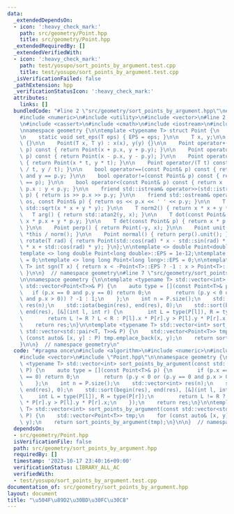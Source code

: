 ```yaml
---
data:
  _extendedDependsOn:
  - icon: ':heavy_check_mark:'
    path: src/geometry/Point.hpp
    title: src/geometry/Point.hpp
  _extendedRequiredBy: []
  _extendedVerifiedWith:
  - icon: ':heavy_check_mark:'
    path: test/yosupo/sort_points_by_argument.test.cpp
    title: test/yosupo/sort_points_by_argument.test.cpp
  _isVerificationFailed: false
  _pathExtension: hpp
  _verificationStatusIcon: ':heavy_check_mark:'
  attributes:
    links: []
  bundledCode: "#line 2 \"src/geometry/sort_points_by_argument.hpp\"\n#include <algorithm>\n\
    #include <numeric>\n#include <utility>\n#include <vector>\n#line 2 \"src/geometry/Point.hpp\"\
    \n#include <cassert>\n#include <cmath>\n#include <iostream>\n#include <type_traits>\n\
    \nnamespace geometry {\n\ntemplate <typename T> struct Point {\n    static T EPS;\n\
    \n    static void set_eps(T eps) { EPS = eps; }\n\n    T x, y;\n\n    Point()\
    \ {}\n\n    Point(T x, T y) : x(x), y(y) {}\n\n    Point operator+(const Point&\
    \ p) const { return Point(x + p.x, y + p.y); }\n\n    Point operator-(const Point&\
    \ p) const { return Point(x - p.x, y - p.y); }\n\n    Point operator*(T t) const\
    \ { return Point(x * t, y * t); }\n\n    Point operator/(T t) const { return Point(x\
    \ / t, y / t); }\n\n    bool operator==(const Point& p) const { return x == p.x\
    \ and y == p.y; }\n\n    bool operator!=(const Point& p) const { return not((*this)\
    \ == p); }\n\n    bool operator<(const Point& p) const { return x != p.x ? x <\
    \ p.x : y < p.y; }\n\n    friend std::istream& operator>>(std::istream& is, Point&\
    \ p) { return is >> p.x >> p.y; }\n\n    friend std::ostream& operator<<(std::ostream&\
    \ os, const Point& p) { return os << p.x << ' ' << p.y; }\n\n    T norm() { return\
    \ std::sqrt(x * x + y * y); }\n\n    T norm2() { return x * x + y * y; }\n\n \
    \   T arg() { return std::atan2(y, x); }\n\n    T dot(const Point& p) { return\
    \ x * p.x + y * p.y; }\n\n    T det(const Point& p) { return x * p.y - y * p.x;\
    \ }\n\n    Point perp() { return Point(-y, x); }\n\n    Point unit() { return\
    \ *this / norm(); }\n\n    Point normal() { return perp().unit(); }\n\n    Point\
    \ rotate(T rad) { return Point(std::cos(rad) * x - std::sin(rad) * y, std::sin(rad)\
    \ * x + std::cos(rad) * y); }\n};\n\ntemplate <> double Point<double>::EPS = 1e-9;\n\
    template <> long double Point<long double>::EPS = 1e-12;\ntemplate <> int Point<int>::EPS\
    \ = 0;\ntemplate <> long long Point<long long>::EPS = 0;\n\ntemplate <typename\
    \ T> int sgn(T x) { return x < -Point<T>::EPS ? -1 : x > Point<T>::EPS ? 1 : 0;\
    \ }\n\n}  // namespace geometry\n#line 7 \"src/geometry/sort_points_by_argument.hpp\"\
    \n\nnamespace geometry {\n\ntemplate <typename T> std::vector<int> sort_points_by_argument(const\
    \ std::vector<Point<T>>& P) {\n    auto type = [](const Point<T>& p) {\n     \
    \   if (p.x == 0 and p.y == 0) return 0;\n        return (p.y < 0 or (p.y == 0\
    \ and p.x > 0)) ? -1 : 1;\n    };\n    int n = P.size();\n    std::vector<int>\
    \ res(n);\n    std::iota(begin(res), end(res), 0);\n    std::sort(begin(res),\
    \ end(res), [&](int l, int r) {\n        int L = type(P[l]), R = type(P[r]);\n\
    \        return L != R ? L < R : P[l].x * P[r].y > P[l].y * P[r].x;\n    });\n\
    \    return res;\n}\n\ntemplate <typename T> std::vector<int> sort_points_by_argument(const\
    \ std::vector<std::pair<T, T>>& P) {\n    std::vector<Point<T>> tmp;\n    for\
    \ (const auto& [x, y] : P) tmp.emplace_back(x, y);\n    return sort_points_by_argument(tmp);\n\
    }\n\n}  // namespace geometry\n"
  code: "#pragma once\n#include <algorithm>\n#include <numeric>\n#include <utility>\n\
    #include <vector>\n#include \"Point.hpp\"\n\nnamespace geometry {\n\ntemplate\
    \ <typename T> std::vector<int> sort_points_by_argument(const std::vector<Point<T>>&\
    \ P) {\n    auto type = [](const Point<T>& p) {\n        if (p.x == 0 and p.y\
    \ == 0) return 0;\n        return (p.y < 0 or (p.y == 0 and p.x > 0)) ? -1 : 1;\n\
    \    };\n    int n = P.size();\n    std::vector<int> res(n);\n    std::iota(begin(res),\
    \ end(res), 0);\n    std::sort(begin(res), end(res), [&](int l, int r) {\n   \
    \     int L = type(P[l]), R = type(P[r]);\n        return L != R ? L < R : P[l].x\
    \ * P[r].y > P[l].y * P[r].x;\n    });\n    return res;\n}\n\ntemplate <typename\
    \ T> std::vector<int> sort_points_by_argument(const std::vector<std::pair<T, T>>&\
    \ P) {\n    std::vector<Point<T>> tmp;\n    for (const auto& [x, y] : P) tmp.emplace_back(x,\
    \ y);\n    return sort_points_by_argument(tmp);\n}\n\n}  // namespace geometry"
  dependsOn:
  - src/geometry/Point.hpp
  isVerificationFile: false
  path: src/geometry/sort_points_by_argument.hpp
  requiredBy: []
  timestamp: '2023-10-17 23:40:16+09:00'
  verificationStatus: LIBRARY_ALL_AC
  verifiedWith:
  - test/yosupo/sort_points_by_argument.test.cpp
documentation_of: src/geometry/sort_points_by_argument.hpp
layout: document
title: "\u504F\u89D2\u30BD\u30FC\u30C8"
---
```

